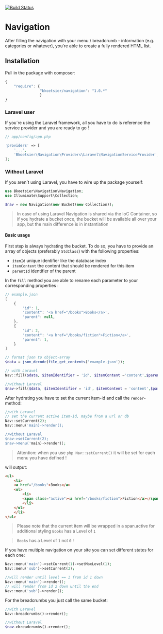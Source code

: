 [![Build Status](https://travis-ci.org/bastiankoetsier/navigation.svg?branch=master)](https://travis-ci.org/bastiankoetsier/navigation)
# Navigation
After filling the navigation with your menu / breadcrumb - information (e.g. categories or whatever), you´re able to
create a fully rendered HTML list.

## Installation

Pull in the package with composer:
```js
{
    "require": {
                "bkoetsier/navigation": "1.0.*"
                }
}
```

### Laravel user
If you´re using the Laravel framework, all you  have to do is reference the service provider and you are ready to go !
```php
// app/config/app.php

'providers' => [
    '...',
    'Bkoetsier\Navigation\Providers\Laravel\NavigationServiceProvider',
];
```

### Without Laravel
If you aren´t using Laravel, you have to wire up the package yourself:
```php
use Bkoetsier\Navigation\Navigation;
use Illuminate\Support\Collection;

$nav = new Navigation(new Bucket(new Collection));

```

> In case of using Laravel Navigation is shared via the IoC Container, so if you hydrate a bucket once, the bucket will be available all over your app,
> but the main difference is in instantiation

#### Basic usage
First step is always hydrating the bucket. To do so, you have to provide an array of objects (preferably `StdClass`)
with the following properties:
- `itemId` unique identifier like the database index
- `itemContent` the content that should be rendered for this item
- `parentId` identifier of the parent

In the `fill` method you are able to rename each parameter to your corresponding properties :

```js
// example.json
[
    {
        "id": 1,
        "content": '<a href="/books">Books</a>',
        "parent": null,
    },
    {
        "id": 2,
        "content": '<a href="/books/fiction">Fiction</a>',
        "parent": 1,
    }
]

```

```php
// format json to object-array
$data = json_decode(file_get_contents('example.json'));

// with Laravel
Nav::fill($data, $itemIdentifier = 'id', $itemContent ='content',$parentIdentifier = 'parent');

//without Laravel
$nav->fill($data, $itemIdentifier = 'id', $itemContent = 'content',$parentIdentifier = 'parent');
```

After hydrating you have to set the current item-id and call the `render`-method:
```php
//with Laravel
// set the current active item-id, maybe from a url or db
Nav::setCurrent(2);
Nav::menu('main)->render();

//without Laravel
$nav->setCurrent(2);
$nav->menu('main)->render();
```
> Attention: when you use ```php Nav::setCurrent()``` it will be set for each menu you have defined !

will output:
```html
<ul>
    <li>
    <a href="/books">Books</a>
    <ul>
        <li>
        <span class="active"><a href="/books/fiction">Fiction</a></span>
        </li>
    </ul>
    </li>
</ul>
```
> Please note that the current item will be wrapped in a span.active for additional styling
> `Books` has a Level of `1`

> `Books` has a Level of `1` not `0` !

If you have multiple navigation on your site you can set different states for each one:
```php
Nav::menu('main')->setCurrent(1)->setMaxLevel(1);
Nav::menu('sub')->setCurrent(2);

//will render until level == 1 from id 1 down
Nav::menu('main')->render();
// will render from id 2 down until the end
Nav::menu('sub')->render();
```
For the breadcrumbs you just call the same bucket:
```php
//with Laravel
Nav::breadcrumbs()->render();

//without Laravel
$nav->breadcrumbs()->render();
```










